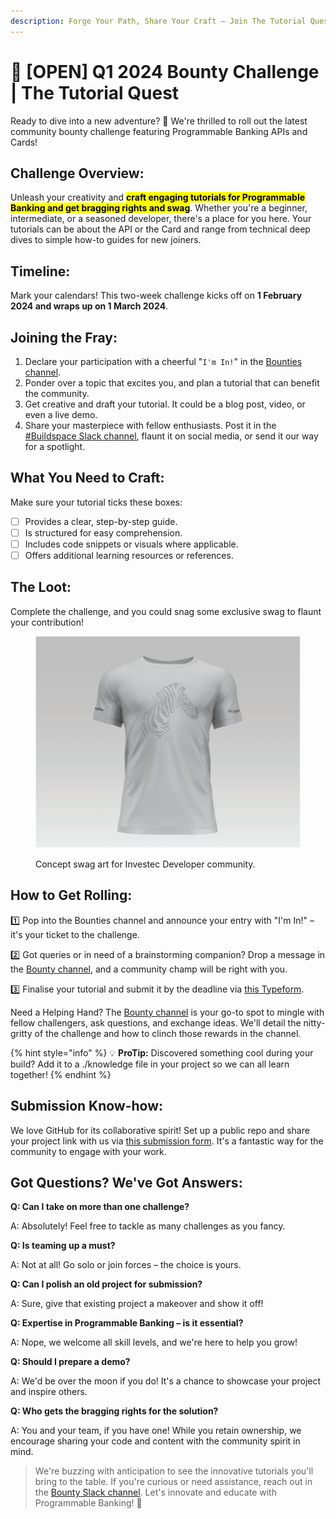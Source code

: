```yaml
---
description: Forge Your Path, Share Your Craft – Join The Tutorial Quest!
---
```


# 🍕 \[OPEN] Q1 2024 Bounty Challenge | The Tutorial Quest

Ready to dive into a new adventure? 🚀 We're thrilled to roll out the latest community bounty challenge featuring Programmable Banking APIs and Cards!

## Challenge Overview:

Unleash your creativity and <mark style="background-color:yellow;">**craft engaging tutorials for Programmable Banking and get bragging rights and swag**</mark>. Whether you're a beginner, intermediate, or a seasoned developer, there's a place for you here. Your tutorials can be about the API or the Card and range from technical deep dives to simple how-to guides for new joiners.

## Timeline:&#x20;

Mark your calendars! This two-week challenge kicks off on **1 February 2024 and wraps up on 1 March 2024**.

## Joining the Fray:

1. Declare your participation with a cheerful "`I'm In!`" in the [Bounties channel](https://investec-dev-com.slack.com/archives/C05MNBE2G3C).
2. Ponder over a topic that excites you, and plan a tutorial that can benefit the community.
3. Get creative and draft your tutorial. It could be a blog post, video, or even a live demo.
4. Share your masterpiece with fellow enthusiasts. Post it in the [#Buildspace Slack channel](https://investec-dev-com.slack.com/archives/C05MFMYUPE2), flaunt it on social media, or send it our way for a spotlight.

## **What You Need to Craft:**&#x20;

Make sure your tutorial ticks these boxes:

* [ ] Provides a clear, step-by-step guide.
* [ ] Is structured for easy comprehension.
* [ ] Includes code snippets or visuals where applicable.
* [ ] Offers additional learning resources or references.

## The Loot:&#x20;

Complete the challenge, and you could snag some exclusive swag to flaunt your contribution!

<figure><img src="../../.gitbook/assets/Screenshot 2024-01-31 at 11.54.33.png" alt="" width="563"><figcaption><p>Concept swag art for Investec Developer community.</p></figcaption></figure>

## How to Get Rolling:&#x20;

1️⃣ Pop into the Bounties channel and announce your entry with "I'm In!" – it's your ticket to the challenge.&#x20;

2️⃣ Got queries or in need of a brainstorming companion? Drop a message in the [Bounty channel](https://investec-dev-com.slack.com/archives/C05MNBE2G3C), and a community champ will be right with you.&#x20;

3️⃣ Finalise your tutorial and submit it by the deadline via [this Typeform](https://jf18emj1p49.typeform.com/to/jOYVuYOx).

Need a Helping Hand? The [Bounty channel](https://investec-dev-com.slack.com/archives/C05MNBE2G3C) is your go-to spot to mingle with fellow challengers, ask questions, and exchange ideas. We'll detail the nitty-gritty of the challenge and how to clinch those rewards in the channel.

{% hint style="info" %}
💡 **ProTip:** Discovered something cool during your build? Add it to a ./knowledge file in your project so we can all learn together!
{% endhint %}

## Submission Know-how:&#x20;

We love GitHub for its collaborative spirit! Set up a public repo and share your project link with us via [this submission form](https://jf18emj1p49.typeform.com/to/jOYVuYOx). It's a fantastic way for the community to engage with your work.

## Got Questions? We've Got Answers:&#x20;

**Q: Can I take on more than one challenge?**&#x20;

A: Absolutely! Feel free to tackle as many challenges as you fancy.&#x20;

**Q: Is teaming up a must?**&#x20;

A: Not at all! Go solo or join forces – the choice is yours.&#x20;

**Q: Can I polish an old project for submission?**&#x20;

A: Sure, give that existing project a makeover and show it off!&#x20;

**Q: Expertise in Programmable Banking – is it essential?**&#x20;

A: Nope, we welcome all skill levels, and we're here to help you grow!&#x20;

**Q: Should I prepare a demo?**&#x20;

A: We'd be over the moon if you do! It's a chance to showcase your project and inspire others.&#x20;

**Q: Who gets the bragging rights for the solution?**&#x20;

A: You and your team, if you have one! While you retain ownership, we encourage sharing your code and content with the community spirit in mind.

> We're buzzing with anticipation to see the innovative tutorials you'll bring to the table. If you're curious or need assistance, reach out in the [Bounty Slack channel](https://investec-dev-com.slack.com/archives/C05MNBE2G3C). Let's innovate and educate with Programmable Banking! 🎉
